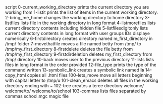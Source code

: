 script 0-current_working_directory prints the current directory you are working from
1-listit prints the list of items in the current working directory.
2-bring_me_home changes the working directory to home directory
3-listfiles lists file in the working directory in long format
4-listmorefiles lists current directory contents including hidden file
5-listfilesdigitonly lists current directory contents in long format with user groups  IDs displaye numerically
6-firstdirectory creates directory named m_first_directory in /tmp/ folder
7-movethatfile moves a file named betty from /tmp/ to /tmp/my_first_directory
8-firstdelete deletes the file betty from /tmp/my_first_directory
9-firstdirdeletion deletes my_first_directory from /tmp/ directory
10-back moves user to the previous directory
11-lists lists files in long format in the order provided
12-file_type prints the type of the command written
13-symbolic_link creates a symbolic link named __ls__
14-copy_html copies all .html files
100-lets_move move all letters beginning with capital letter to /tmp/u
101-clean_emacs deletes all files in the working directory ending with ~
102-tree creates a teree directory welcome/ welcome/to/ welcome/to/school
103-commas lists files separated by commas
school.mgc magic file
